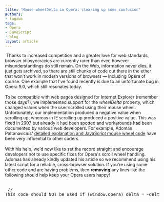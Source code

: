 ```yaml
---
title: 'Mouse wheelDelta in Opera: clearing up some confusion'
authors:
- tagawa
tags:
- Opera
- JavaScript
- blog
layout: article
---
```

<span class='imgright'><img alt='' src='http://files.myopera.com/tagawa/blog/mouse-wheelDelta-in-Opera.jpg' /></span> Thanks to increased competition and a greater love for web standards, browser idiosyncracies are currently rarer than ever, however misunderstandings do still remain. On the Web, information never dies, it just gets archived, so there are still chunks of code out there in the ether that won&#39;t work in modern versions of browsers — including Opera of course. One example that I&#39;ve found recently is due to an unfortunate bug in Opera 9.0, which still resonates today.<br/><br/>To be compatible with web pages designed for Internet Explorer (remember those days?), we implemented support for the <i>wheelDelta</i> property, which changed values when the user scrolled using their mouse wheel. Unfortunately, our implementation produced a negative value when scrolling up, whereas in IE scrolling up produced a positive value. This was fixed in 2007 but already it had been spotted and workarounds had been documented by various web developers. For example, Adomas Paltanavicius&#39; <a href="http://www.adomas.org/javascript-mouse-wheel/" target="_blank">detailed explanation and JavaScript mouse wheel code</a> have been very influential to other coders.<br/><br/>With his help, we&#39;d now like to set the record straight and encourage developers not to use specific fixes for Opera&#39;s scroll wheel handling. Adomas has already kindly updated his article so we recommend using his latest script for a reliable, cross-browser solution. If you&#39;re using some other code and are having problems, then <strong>removing</strong> any lines like the following should help keep your Opera users happy!<br/><br/><pre>
// This code should NOT be used
if (window.opera) delta = -delta;
</pre><br/>
